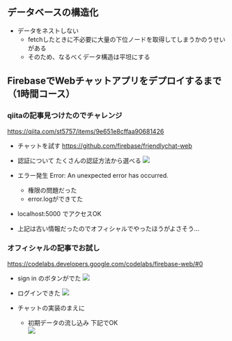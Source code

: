 ## データベースの構造化
- データをネストしない
  - fetchしたときに不必要に大量の下位ノードを取得してしまうかのうせいがある
  - そのため、なるべくデータ構造は平坦にする

## FirebaseでWebチャットアプリをデプロイするまで（1時間コース）
### qiitaの記事見つけたのでチャレンジ
https://qiita.com/st5757/items/9e651e8cffaa90681426

- チャットを試す
https://github.com/firebase/friendlychat-web

- 認証について
たくさんの認証方法から選べる
![](https://www.dropbox.com/s/c3xtq46ruwx9sd6/%E3%82%B9%E3%82%AF%E3%83%AA%E3%83%BC%E3%83%B3%E3%82%B7%E3%83%A7%E3%83%83%E3%83%88%202018-07-26%2020.42.10.png?dl=0)

- エラー発生
Error: An unexpected error has occurred.
  - 権限の問題だった
  - error.logができてた

- localhost:5000 でアクセスOK

- 上記は古い情報だったのでオフィシャルでやったほうがよさそう...

### オフィシャルの記事でお試し
https://codelabs.developers.google.com/codelabs/firebase-web/#0

- sign in のボタンがでた
![](https://www.dropbox.com/s/l9122ebmf5wgvbs/%E3%82%B9%E3%82%AF%E3%83%AA%E3%83%BC%E3%83%B3%E3%82%B7%E3%83%A7%E3%83%83%E3%83%88%202018-07-26%2021.14.49.png?dl=0)

- ログインできた
![](https://www.dropbox.com/s/tujezgf99cg59ox/.2018-07-26-000000.md.un~?dl=0)

- チャットの実装のまえに
  - 初期データの流し込み
    下記でOK  
    ![](https://www.dropbox.com/s/fttpe12abtpbzy7/%E3%82%B9%E3%82%AF%E3%83%AA%E3%83%BC%E3%83%B3%E3%82%B7%E3%83%A7%E3%83%83%E3%83%88%202018-07-26%2021.23.04.png?dl=0)
    
